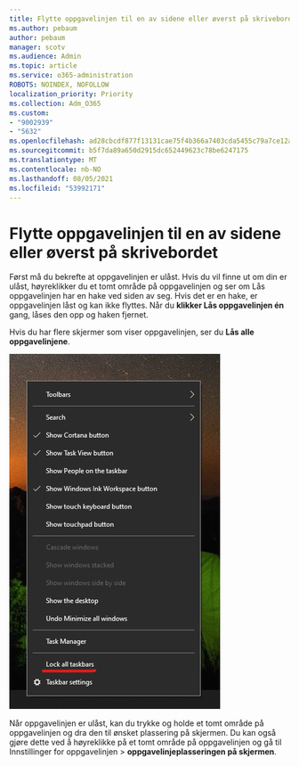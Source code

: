 ```yaml
---
title: Flytte oppgavelinjen til en av sidene eller øverst på skrivebordet
ms.author: pebaum
author: pebaum
manager: scotv
ms.audience: Admin
ms.topic: article
ms.service: o365-administration
ROBOTS: NOINDEX, NOFOLLOW
localization_priority: Priority
ms.collection: Adm_O365
ms.custom:
- "9002939"
- "5632"
ms.openlocfilehash: ad28cbcdf877f13131cae75f4b366a7403cda5455c79a7ce12a0ed0e484ba6d2
ms.sourcegitcommit: b5f7da89a650d2915dc652449623c78be6247175
ms.translationtype: MT
ms.contentlocale: nb-NO
ms.lasthandoff: 08/05/2021
ms.locfileid: "53992171"
---
```

# <a name="move-the-taskbar-to-either-side-or-the-top-of-your-desktop"></a>Flytte oppgavelinjen til en av sidene eller øverst på skrivebordet

Først må du bekrefte at oppgavelinjen er ulåst. Hvis du vil finne ut om din er ulåst, høyreklikker du et tomt område på oppgavelinjen og ser om Lås oppgavelinjen har en hake ved siden av seg.  Hvis det er en hake, er oppgavelinjen låst og kan ikke flyttes. Når du **klikker Lås oppgavelinjen én** gang, låses den opp og haken fjernet.

Hvis du har flere skjermer som viser oppgavelinjen, ser du **Lås alle oppgavelinjene**.

![Lås alle oppgavelinjene](media/lock-all-taskbars.png)

Når oppgavelinjen er ulåst, kan du trykke og holde et tomt område på oppgavelinjen og dra den til ønsket plassering på skjermen. Du kan også gjøre dette ved å høyreklikke på et tomt område på oppgavelinjen og gå til Innstillinger for oppgavelinjen > **[](ms-settings:taskbar?activationSource=GetHelp) oppgavelinjeplasseringen på skjermen**.
